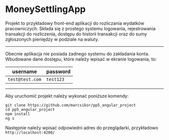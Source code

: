 # MoneySettlingApp

Projekt to przykładowy front-end aplikacji do rozliczania wydatków pracowniczych. Składa się z prostego systemu logowania, rejestrowania transakcji do rozliczenia, dostępu do historii transakcji oraz do sumy zgłoszonych pieniędzy w podziale na waluty.
***
Obecnie aplikacja nie posiada żadnego systemu do zakładania konta. Wbudowane dane dostępu, które należy wpisać w ekranie logowania, to:


|username|password|
|---|---|
|`test@test.com`|`test123`|

***
Aby uruchomić projekt należy wykonać poniższe komendy:
```
git clone https://github.com/marcsikor/pp5_angular_project
cd pp5_angular_project
npm install
ng s
```
Następnie należy wpisać odpowiedni adres do przeglądarki, przykładowo 
`http://localhost:4200/`